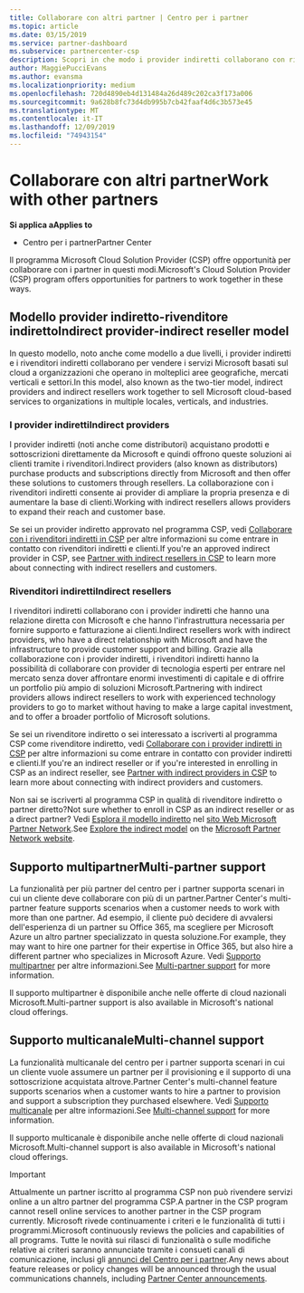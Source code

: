 ```yaml
---
title: Collaborare con altri partner | Centro per i partner
ms.topic: article
ms.date: 03/15/2019
ms.service: partner-dashboard
ms.subservice: partnercenter-csp
description: Scopri in che modo i provider indiretti collaborano con rivenditori indiretti nel programma Cloud Solution Provider (CSP) e determinano quale ruolo è adatto a te.
author: MaggiePucciEvans
ms.author: evansma
ms.localizationpriority: medium
ms.openlocfilehash: 720d4890eb4d131484a26d489c202ca3f173a006
ms.sourcegitcommit: 9a628b8fc73d4db995b7cb42faaf4d6c3b573e45
ms.translationtype: MT
ms.contentlocale: it-IT
ms.lasthandoff: 12/09/2019
ms.locfileid: "74943154"
---
```

# <a name="work-with-other-partners"></a><span data-ttu-id="72ec2-103">Collaborare con altri partner</span><span class="sxs-lookup"><span data-stu-id="72ec2-103">Work with other partners</span></span>

<span data-ttu-id="72ec2-104">**Si applica a**</span><span class="sxs-lookup"><span data-stu-id="72ec2-104">**Applies to**</span></span>

-  <span data-ttu-id="72ec2-105">Centro per i partner</span><span class="sxs-lookup"><span data-stu-id="72ec2-105">Partner Center</span></span>

<span data-ttu-id="72ec2-106">Il programma Microsoft Cloud Solution Provider (CSP) offre opportunità per collaborare con i partner in questi modi.</span><span class="sxs-lookup"><span data-stu-id="72ec2-106">Microsoft's Cloud Solution Provider (CSP) program offers opportunities for partners to work together in these ways.</span></span>

## <a name="indirect-provider-indirect-reseller-model"></a><span data-ttu-id="72ec2-107">Modello provider indiretto-rivenditore indiretto</span><span class="sxs-lookup"><span data-stu-id="72ec2-107">Indirect provider-indirect reseller model</span></span>

<span data-ttu-id="72ec2-108">In questo modello, noto anche come modello a due livelli, i provider indiretti e i rivenditori indiretti collaborano per vendere i servizi Microsoft basati sul cloud a organizzazioni che operano in molteplici aree geografiche, mercati verticali e settori.</span><span class="sxs-lookup"><span data-stu-id="72ec2-108">In this model, also known as the two-tier model, indirect providers and indirect resellers work together to sell Microsoft cloud-based services to organizations in multiple locales, verticals, and industries.</span></span> 

### <a name="indirect-providers"></a><span data-ttu-id="72ec2-109">I provider indiretti</span><span class="sxs-lookup"><span data-stu-id="72ec2-109">Indirect providers</span></span>

<span data-ttu-id="72ec2-110">I provider indiretti (noti anche come distributori) acquistano prodotti e sottoscrizioni direttamente da Microsoft e quindi offrono queste soluzioni ai clienti tramite i rivenditori.</span><span class="sxs-lookup"><span data-stu-id="72ec2-110">Indirect providers (also known as distributors) purchase products and subscriptions directly from Microsoft and then offer these solutions to customers through resellers.</span></span> <span data-ttu-id="72ec2-111">La collaborazione con i rivenditori indiretti consente ai provider di ampliare la propria presenza e di aumentare la base di clienti.</span><span class="sxs-lookup"><span data-stu-id="72ec2-111">Working with indirect resellers allows providers to expand their reach and customer base.</span></span> 

<span data-ttu-id="72ec2-112">Se sei un provider indiretto approvato nel programma CSP, vedi [Collaborare con i rivenditori indiretti in CSP](indirect-provider-tasks-in-partner-center.md) per altre informazioni su come entrare in contatto con rivenditori indiretti e clienti.</span><span class="sxs-lookup"><span data-stu-id="72ec2-112">If you're an approved indirect provider in CSP, see [Partner with indirect resellers in CSP](indirect-provider-tasks-in-partner-center.md) to learn more about connecting with indirect resellers and customers.</span></span> 

### <a name="indirect-resellers"></a><span data-ttu-id="72ec2-113">Rivenditori indiretti</span><span class="sxs-lookup"><span data-stu-id="72ec2-113">Indirect resellers</span></span> 

<span data-ttu-id="72ec2-114">I rivenditori indiretti collaborano con i provider indiretti che hanno una relazione diretta con Microsoft e che hanno l'infrastruttura necessaria per fornire supporto e fatturazione ai clienti.</span><span class="sxs-lookup"><span data-stu-id="72ec2-114">Indirect resellers work with indirect providers, who have a direct relationship with Microsoft and have the infrastructure to provide customer support and billing.</span></span> <span data-ttu-id="72ec2-115">Grazie alla collaborazione con i provider indiretti, i rivenditori indiretti hanno la possibilità di collaborare con provider di tecnologia esperti per entrare nel mercato senza dover affrontare enormi investimenti di capitale e di offrire un portfolio più ampio di soluzioni Microsoft.</span><span class="sxs-lookup"><span data-stu-id="72ec2-115">Partnering with indirect providers allows indirect resellers to work with experienced technology providers to go to market without having to make a large capital investment, and to offer a broader portfolio of Microsoft solutions.</span></span> 

<span data-ttu-id="72ec2-116">Se sei un rivenditore indiretto o sei interessato a iscriverti al programma CSP come rivenditore indiretto, vedi [Collaborare con i provider indiretti in CSP](indirect-reseller-tasks-in-partner-center.md) per altre informazioni su come entrare in contatto con provider indiretti e clienti.</span><span class="sxs-lookup"><span data-stu-id="72ec2-116">If you're an indirect reseller or if you're interested in enrolling in CSP as an indirect reseller, see [Partner with indirect providers in CSP](indirect-reseller-tasks-in-partner-center.md) to learn more about connecting with indirect providers and customers.</span></span>

<span data-ttu-id="72ec2-117">Non sai se iscriverti al programma CSP in qualità di rivenditore indiretto o partner diretto?</span><span class="sxs-lookup"><span data-stu-id="72ec2-117">Not sure whether to enroll in CSP as an indirect reseller or as a direct partner?</span></span> <span data-ttu-id="72ec2-118">Vedi [Esplora il modello indiretto](https://partner.microsoft.com/cloud-solution-provider/indirect) nel [sito Web Microsoft Partner Network](https://partner.microsoft.com).</span><span class="sxs-lookup"><span data-stu-id="72ec2-118">See [Explore the indirect model](https://partner.microsoft.com/cloud-solution-provider/indirect) on the [Microsoft Partner Network website](https://partner.microsoft.com).</span></span>   

## <a name="multi-partner-support"></a><span data-ttu-id="72ec2-119">Supporto multipartner</span><span class="sxs-lookup"><span data-stu-id="72ec2-119">Multi-partner support</span></span>

<span data-ttu-id="72ec2-120">La funzionalità per più partner del centro per i partner supporta scenari in cui un cliente deve collaborare con più di un partner.</span><span class="sxs-lookup"><span data-stu-id="72ec2-120">Partner Center's multi-partner feature supports scenarios when a customer needs to work with more than one partner.</span></span> <span data-ttu-id="72ec2-121">Ad esempio, il cliente può decidere di avvalersi dell'esperienza di un partner su Office 365, ma scegliere per Microsoft Azure un altro partner specializzato in questa soluzione.</span><span class="sxs-lookup"><span data-stu-id="72ec2-121">For example, they may want to hire one partner for their expertise in Office 365, but also hire a different partner who specializes in Microsoft Azure.</span></span> <span data-ttu-id="72ec2-122">Vedi [Supporto multipartner](multipartner.md) per altre informazioni.</span><span class="sxs-lookup"><span data-stu-id="72ec2-122">See [Multi-partner support](multipartner.md) for more information.</span></span>

<span data-ttu-id="72ec2-123">Il supporto multipartner è disponibile anche nelle offerte di cloud nazionali Microsoft.</span><span class="sxs-lookup"><span data-stu-id="72ec2-123">Multi-partner support is also available in Microsoft's national cloud offerings.</span></span> 

## <a name="multi-channel-support"></a><span data-ttu-id="72ec2-124">Supporto multicanale</span><span class="sxs-lookup"><span data-stu-id="72ec2-124">Multi-channel support</span></span>

<span data-ttu-id="72ec2-125">La funzionalità multicanale del centro per i partner supporta scenari in cui un cliente vuole assumere un partner per il provisioning e il supporto di una sottoscrizione acquistata altrove.</span><span class="sxs-lookup"><span data-stu-id="72ec2-125">Partner Center's multi-channel feature supports scenarios when a customer wants to hire a partner to provision and support a subscription they purchased elsewhere.</span></span> <span data-ttu-id="72ec2-126">Vedi [Supporto multicanale](multichannel.md) per altre informazioni.</span><span class="sxs-lookup"><span data-stu-id="72ec2-126">See [Multi-channel support](multichannel.md) for more information.</span></span>

<span data-ttu-id="72ec2-127">Il supporto multicanale è disponibile anche nelle offerte di cloud nazionali Microsoft.</span><span class="sxs-lookup"><span data-stu-id="72ec2-127">Multi-channel support is also available in Microsoft's national cloud offerings.</span></span>

> [!IMPORTANT]  
> <span data-ttu-id="72ec2-128">Attualmente un partner iscritto al programma CSP non può rivendere servizi online a un altro partner del programma CSP.</span><span class="sxs-lookup"><span data-stu-id="72ec2-128">A partner in the CSP program cannot resell online services to another partner in the CSP program currently.</span></span> <span data-ttu-id="72ec2-129">Microsoft rivede continuamente i criteri e le funzionalità di tutti i programmi.</span><span class="sxs-lookup"><span data-stu-id="72ec2-129">Microsoft continuously reviews the policies and capabilities of all programs.</span></span> <span data-ttu-id="72ec2-130">Tutte le novità sui rilasci di funzionalità o sulle modifiche relative ai criteri saranno annunciate tramite i consueti canali di comunicazione, inclusi gli [annunci del Centro per i partner](https://partner.microsoft.com/pcv/announcements).</span><span class="sxs-lookup"><span data-stu-id="72ec2-130">Any news about feature releases or policy changes will be announced through the usual communications channels, including [Partner Center announcements](https://partner.microsoft.com/pcv/announcements).</span></span>
